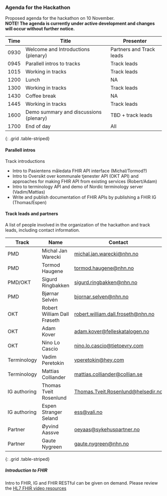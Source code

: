 ### Agenda for the Hackathon

Proposed agenda for the hackathon on 10 November.  
**NOTE! The agenda is currently under active development and changes will occur without further notice.**  

|Time|Title|Presenter|
|-----|-----|---------|
|0930|Welcome and Introductions (plenary)|Partners and Track leads|
|0945|Parallell intros to tracks|Track leads|
|1015|Working in tracks|Track leads|
|1200|Lunch|NA|
|1300|Working in tracks|Track leads|
|1430|Coffee break|NA|
|1445|Working in tracks|Track leads|
|1600|Demo summary and discussions (plenary)|TBD + track leads|
|1700|End of day|All|
{: .grid .table-striped}

#### Parallell intros

Track introductions

* Intro to Pasientens måledata FHIR API interface (Michal/Tormod?)
* Intro to Oversikt over kommunale tjenester API (OKT API) and approaches for making FHIR API from existing services (Robert/Adam)
* Intro to terminology API and demo of Nordic terminology server (Vadim/Mattias)
* Write and publish documentation of FHIR APIs by publishing a FHIR IG (Thomas/Espen)

#### Track leads and partners

A list of people involved in the organization of the hackathon and track leads, including contact information.  

|Track|Name|Contact|Affiliate|
|----------|------------|-------------|-----------|
|PMD|Michal Jan Warecki|[michal.jan.warecki@nhn.no](mailto:michal.jan.warecki@nhn.no)|NHN|
|PMD|Tormod Haugene|[tormod.haugene@nhn.no](mailto:tormod.haugene@nhn.no)|NHN|
|PMD/OKT|Sigurd Ringbakken|[sigurd.ringbakken@nhn.no](mailto:sigurd.ringbakken@nhn.no)|NHN|
|PMD|Bjørnar Selvén|[bjornar.selven@nhn.no](mailto:bjornar.selven@nhn.no)|NHN|
|OKT|Robert William Dall Frøseth|[robert.william.dall.froseth@nhn.no](mailto:robert.william.dall.froseth@nhn.no)|NHN|
|OKT|Adam Kover|[adam.kover@felleskatalogen.no](mailto:adam.kover@felleskatalogen.no)|Felleskatalogen|
|OKT|Nino Lo Cascio|[nino.lo.cascio@tietoevry.com](mailto:nino.lo.cascio@tietoevry.com)|Tietoevry|
|Terminology|Vadim Peretokin|[vperetokin@hey.com](mailto:vperetokin@hey.com)|Consultant|
|Terminology|Mattias Colliander|[mattias.colliander@collian.se](mailto:mattias.colliander@collian.se)|HL7 Sweden|
|IG authoring|Thomas Tveit Rosenlund|[Thomas.Tveit.Rosenlund@helsedir.no](mailto:Thomas.Tveit.Rosenlund@helsedir.no)|Helsedirektoratet|
|IG authoring|Espen Stranger Seland|[ess@vali.no](mailto:ess@vali.no>)|Vali AS|
|Partner|Øyvind Aassve|[oeyaas@sykehuspartner.no](mailto:oeyaas@sykehuspartner.no)|Sykehuspartner|
|Partner|Gaute Nygreen|[gaute.nygreen@nhn.no](mailto:gaute.nygreen@nhn.no)|NHN|
{: .grid .table-striped}

##### Introduction to FHIR

Intro to FHIR, IG and FHIR RESTful can be given on demand. Please review the [HL7 FHIR video resources](https://hl7norway.github.io/FHIR-hackathon-2025/currentbuild/index.html#preparations-for-participants)

